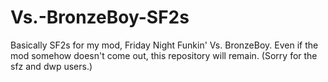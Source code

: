 # Vs.-BronzeBoy-SF2s
Basically SF2s for my mod, Friday Night Funkin' Vs. BronzeBoy. Even if the mod somehow doesn't come out, this repository will remain. (Sorry for the sfz and dwp users.)
